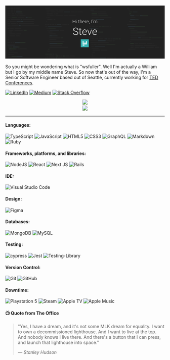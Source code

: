 [![GitHub Banner](./assets/images/banner.png)](https://wsfuller.dev)

So you might be wondering what is "wsfuller". Well I'm actually a William but I go by my middle name Steve. So now that's out of the way, I'm a Senior Software Engineer based out of Seattle, currently working for [TED Conferences](https://www.ted.com/).

[![LinkedIn](https://img.shields.io/badge/linkedin-%230077B5.svg?style=for-the-badge&logo=linkedin&logoColor=white)](https://www.linkedin.com/in/wsfuller-dev/)
[![Medium](https://img.shields.io/badge/Medium-12100E?style=for-the-badge&logo=medium&logoColor=white)](https://wsfuller.medium.com/)
[![Stack Overflow](https://img.shields.io/badge/-Stackoverflow-FE7A16?style=for-the-badge&logo=stack-overflow&logoColor=white)](https://stackoverflow.com/users/3060325/wsfuller)

<div style="text-align: center">
  <img src="https://github-readme-stats.vercel.app/api?username=wsfuller&count_private=true&show_icons=true&theme=prussian" width="400">
  <br />
  <img src="https://github-readme-stats.vercel.app/api/top-langs/?username=wsfuller&hide=php&title_color=ffffff&text_color=c9cacc&icon_color=4AB197&bg_color=1A2B34" />
</div>

---

#### Languages:

![TypeScript](https://img.shields.io/badge/typescript-%23007ACC.svg?style=for-the-badge&logo=typescript&logoColor=white)
![JavaScript](https://img.shields.io/badge/javascript-%23323330.svg?style=for-the-badge&logo=javascript&logoColor=%23F7DF1E)
![HTML5](https://img.shields.io/badge/html5-%23E34F26.svg?style=for-the-badge&logo=html5&logoColor=white)
![CSS3](https://img.shields.io/badge/css3-%231572B6.svg?style=for-the-badge&logo=css3&logoColor=white)
![GraphQL](https://img.shields.io/badge/-GraphQL-E10098?style=for-the-badge&logo=graphql&logoColor=white)
![Markdown](https://img.shields.io/badge/markdown-%23000000.svg?style=for-the-badge&logo=markdown&logoColor=white)
![Ruby](https://img.shields.io/badge/ruby-%23CC342D.svg?style=for-the-badge&logo=ruby&logoColor=white)

#### Frameworks, platforms, and libraries:

![NodeJS](https://img.shields.io/badge/node.js-6DA55F?style=for-the-badge&logo=node.js&logoColor=white)
![React](https://img.shields.io/badge/react-%2320232a.svg?style=for-the-badge&logo=react&logoColor=%2361DAFB)
![Next JS](https://img.shields.io/badge/Next-black?style=for-the-badge&logo=next.js&logoColor=white)
![Rails](https://img.shields.io/badge/rails-%23CC0000.svg?style=for-the-badge&logo=ruby-on-rails&logoColor=white)

#### IDE:

![Visual Studio Code](https://img.shields.io/badge/Visual%20Studio%20Code-0078d7.svg?style=for-the-badge&logo=visual-studio-code&logoColor=white)

#### Design:

![Figma](https://img.shields.io/badge/figma-%23F24E1E.svg?style=for-the-badge&logo=figma&logoColor=white)

#### Databases:

![MongoDB](https://img.shields.io/badge/MongoDB-%234ea94b.svg?style=for-the-badge&logo=mongodb&logoColor=white)
![MySQL](https://img.shields.io/badge/mysql-%2300f.svg?style=for-the-badge&logo=mysql&logoColor=white)

#### Testing:

![cypress](https://img.shields.io/badge/-cypress-%23E5E5E5?style=for-the-badge&logo=cypress&logoColor=058a5e)
![Jest](https://img.shields.io/badge/-jest-%23C21325?style=for-the-badge&logo=jest&logoColor=white)
![Testing-Library](https://img.shields.io/badge/-TestingLibrary-%23E33332?style=for-the-badge&logo=testing-library&logoColor=white)

#### Version Control:

![Git](https://img.shields.io/badge/git-%23F05033.svg?style=for-the-badge&logo=git&logoColor=white)
![GitHub](https://img.shields.io/badge/github-%23121011.svg?style=for-the-badge&logo=github&logoColor=white)

#### Downtime:

![Playstation 5](https://img.shields.io/badge/Playstation%205-003791?style=for-the-badge&logo=playstation-5&logoColor=white)
![Steam](https://img.shields.io/badge/steam-%23000000.svg?style=for-the-badge&logo=steam&logoColor=white)
![Apple TV](https://img.shields.io/badge/Apple%20TV-000000?style=for-the-badge&logo=Apple%20TV&logoColor=white)
![Apple Music](https://img.shields.io/badge/Apple_Music-9933CC?style=for-the-badge&logo=apple-music&logoColor=white)

#### 📺 Quote from The Office

> "Yes, I have a dream, and it's not some MLK dream for equality. I want to own a decommissioned lighthouse. And I want to live at the top. And nobody knows I live there. And there's a button that I can press, and launch that lighthouse into space."
>
> &mdash; <cite>Stanley Hudson</cite>
